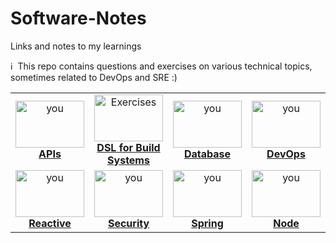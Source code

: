 # Software-Notes
Links and notes to my learnings


:information_source: &nbsp;This repo contains questions and exercises on various technical topics, sometimes related to DevOps and SRE :)

<table>
<center>
    <tr>
    <td align="center"><a href="/APIs/README.md"><img src="https://media.sproutsocial.com/uploads/2015/04/What-is-an-API.png" width="110px;" height="75px;" alt="you"/><br /><b>APIs</b></a></td>
    <td align="center"><a href="#DSL"><img src="https://miro.medium.com/max/2560/1*CEYFj5R57UFyCXts2nsBqA.png" width="110px;" height="75px;" alt="Exercises"/><br /><b>DSL for Build Systems</b></a></td>
    <td align="center"><a href="/Database/README.md"><img src="https://www.computerhope.com/jargon/d/database.jpg" width="110px;" height="75px;" alt="you"/><br /><b>Database</b></a></td>
    <td align="center"><a href="/DevOps/README.md"><img src="https://bit.ly/3b8YQfg" width="110px;" height="75px;" alt="you"/><br /><b>DevOps</b></a></td>
    <td align="center"><a href="/Golang/README.md"><img src="https://i.ytimg.com/vi/YS4e4q9oBaU/maxresdefault.jpg" width="110px;" height="75px;" alt="you"/><br /><b>Golang</b></a></td>
    <td align="center"><a href="/Microservices/README.md"><img src="https://dzone.com/storage/temp/8625488-screen-shot-2018-03-27-at-43830-pm.png" width="110px;" height="75px;" alt="you"/><br /><b>Microservices</b></a></td>
     <td align="center"><a href="/OSS/README.md"><img src="https://hackernoon.com/drafts/g3143spo.png" width="110px;" height="75px;" alt="you"/><br /><b>OSS</b></a></td>   
        
   </tr>
   <tr>
    <td align="center"><a href="/Reactive/README.md"><img src="https://cdn-images-1.medium.com/max/1600/0*xFFV6_CESWNG3eTf.png" width="110px;" height="75px;" alt="you"/><br /><b>Reactive</b></a></td>
    <td align="center"><a href="/Security/README.md"><img src="https://bit.ly/38XsXoe" width="110px;" height="75px;" alt="you"/><br /><b>Security</b></a></td>
    <td align="center"><a href="/Spring/README.md"><img src="https://docs.spring.io/spring/docs/4.3.x/spring-framework-reference/html/images/spring-overview.png" width="110px;" height="75px;" alt="you"/><br /><b>Spring</b></a></td>
    <td align="center"><a href="/Node/README.md"><img src="https://upload.wikimedia.org/wikipedia/commons/thumb/d/d9/Node.js_logo.svg/1200px-Node.js_logo.svg.png" width="110px;" height="75px;" alt="you"/><br /><b>Node</b></a></td>
  </tr>
</table>
</center>
